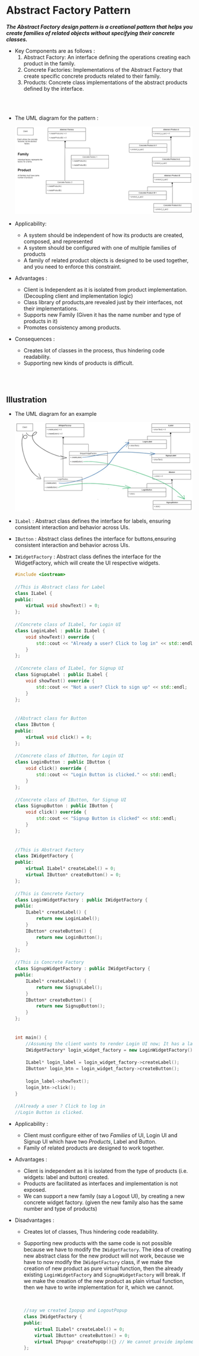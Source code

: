 # Abstract Factory Pattern



**_The Abstract Factory design pattern is a creational pattern that helps you create families of related objects without specifying their concrete classes._**

- Key Components are as follows :
    <ol type="1">
        <li>  Abstract Factory: An interface defining the operations creating each product in the family. </li>
        <li> Concrete Factories: Implementations of the Abstract Factory that create specific concrete products related to their family.</li>
        <li> Products: Concrete class implementations of the abstract products defined by the interface. </li>
    </ol>


<br>
<br>

- The UML diagram for the pattern :

  ![img](./_assets/abstract-factory-uml.png)

- Applicability:

  - A system should be independent of how its products are created, composed, and represented
  - A system should be configured with one of multiple families of products
  - A family of related product objects is designed to be used together, and you need to enforce this constraint.

- Advantages :

  - Client is Independent as it is isolated from product implementation. (Decoupling client and implementation logic)
  - Class library of products,are revealed just by their interfaces, not their implementations.
  - Supports new Family (Given it has the name number and type of products in it)
  - Promotes consistency among products.

- Consequences :
  - Creates lot of classes in the process, thus hindering code readability.
  - Supporting new kinds of products is difficult.

<br>
<br>

## Illustration

- The UML diagram for an example

  ![img](./_assets/abstract-factory-illus.png)

- `ILabel` : Abstract class defines the interface for labels, ensuring consistent interaction and behavior across UIs.
- `IButton` : Abstract class defines the interface for buttons,ensuring consistent interaction and behavior across UIs.
- `IWidgetFactory` : Abstract class defines the interface for the WidgetFactory, which will create the UI respective widgets.

  ```cpp
  #include <iostream>

  //This is Abstract class for Label
  class ILabel {
  public:
      virtual void showText() = 0;
  };

  //Concrete class of ILabel, for Login UI
  class LoginLabel : public ILabel {
      void showText() override {
          std::cout << "Already a user? Click to log in" << std::endl;
      }
  };

  //Concrete class of ILabel, for Signup UI
  class SignupLabel : public ILabel {
      void showText() override {
          std::cout << "Not a user? Click to sign up" << std::endl;
      }
  };


  //Abstract class for Button
  class IButton {
  public:
      virtual void click() = 0;
  };

  //Concrete class of IButton, for Login UI
  class LoginButton : public IButton {
      void click() override {
          std::cout << "Login Button is clicked." << std::endl;
      }
  };

  //Concrete class of IButton, for Signup UI
  class SignupButton : public IButton {
      void click() override {
          std::cout << "Signup Button is clicked" << std::endl;
      }
  };


  //This is Abstract Factory
  class IWidgetFactory {
  public:
      virtual ILabel* createLabel() = 0;
      virtual IButton* createButton() = 0;
  };

  //This is Concrete Factory
  class LoginWidgetFactory : public IWidgetFactory {
  public:
      ILabel* createLabel() {
          return new LoginLabel();
      }
      IButton* createButton() {
          return new LoginButton();
      }
  };

  //This is Concrete Factory
  class SignupWidgetFactory : public IWidgetFactory {
  public:
      ILabel* createLabel() {
          return new SignupLabel();
      }
      IButton* createButton() {
          return new SignupButton();
      }
  };


  int main() {
      //Assuming the client wants to render Login UI now; It has a label and a button;
      IWidgetFactory* login_widget_factory = new LoginWidgetFactory();

      ILabel* login_label = login_widget_factory->createLabel();
      IButton* login_btn = login_widget_factory->createButton();

      login_label->showText();
      login_btn->click();
  }

  //Already a user ? Click to log in
  //Login Button is clicked.
  ```

- Applicability :

  - Client must configure either of two _Families_ of UI, Login UI and Signup UI which have two _Products_, Label and Button.
  - Family of related products are designed to work together.

- Advantages :

  - Client is independent as it is isolated from the type of products (i.e. widgets: label and button) created.
  - Products are facilitated as interfaces and implementation is not exposed.
  - We can support a new family (say a Logout UI), by creating a new concrete widget factory. (given the new family also has the same number and type of products)

- Disadvantages :

  - Creates lot of classes, Thus hindering code readability.
  - Supporting new products with the same code is not possible because we have to modify the `IWidgetFactory`. The idea of creating new abstract class for the new product will not work, because we have to now modify the `IWidgetFactory` class, if we make the creation of new product as pure virtual function, then the already existing `LoginWidgetFactory` and `SignupWidgetFactory` will break. If we make the creation of the new product as plain virtual function, then we have to write implementation for it, which we cannot.

      <br>

    ```cpp
    //say we created Ipopup and LogoutPopup
    class IWidgetFactory {
    public:
        virtual ILabel* createLabel() = 0;
        virtual IButton* createButton() = 0;
        virtual IPopup* createPopUp(){} // We cannot provide implementation here as we cannot return the IPopup*.
    };
    ```
